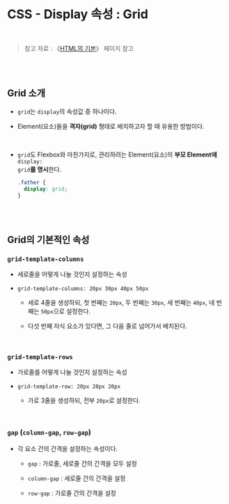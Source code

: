 # CSS - Display 속성 : Grid

<br/>

> 참고 자료 : 《<a href="https://github.com/SangYoonLee1231/TIL/blob/main/HTML%20%26%20CSS/html_basic_concept.md">HTML의 기본</a>》 페이지 참고

<br/><br/>

## Grid 소개

- <code>grid</code>는 <code>display</code>의 속성값 중 하나이다.

- Element(요소)들을 <strong>격자(grid)</strong> 형태로 배치하고자 할 때 유용한 방법이다.

<br/>

- <code>grid</code>도 Flexbox와 마찬가지로, 관리하려는 Element(요소)의 <strong>부모 Element에</strong> <code>display: grid</code><strong>를 명시</strong>한다.

  ```css
  .father {
    display: grid;
  }
  ```

<br/><br/>

## Grid의 기본적인 속성

### <code>grid-template-columns</code>

- 세로줄을 어떻게 나눌 것인지 설정하는 속성

- <code>grid-template-columns: 20px 30px 40px 50px</code>

  - 세로 4줄을 생성하되, 첫 번째는 <code>20px</code>, 두 번째는 <code>30px</code>, 세 번째는 <code>40px</code>, 네 번째는 <code>50px</code>으로 설정한다.

  - 다섯 번째 자식 요소가 있다면, 그 다음 줄로 넘어가서 배치된다.

<br/>

### <code>grid-template-rows</code>

- 가로줄를 어떻게 나눌 것인지 설정하는 속성

- <code>grid-template-row: 20px 20px 20px</code>

  - 가로 3줄을 생성하되, 전부 <code>20px</code>로 설정한다.

<br/>

### <code>gap</code> (<code>column-gap</code>, <code>row-gap</code>)

- 각 요소 간의 간격을 설정하는 속성이다.

  - <code>gap</code> : 가로줄, 세로줄 간의 간격을 모두 설정

  - <code>column-gap</code> : 세로줄 간의 간격을 설정

  - <code>row-gap</code> : 가로줄 간의 간격을 설정

